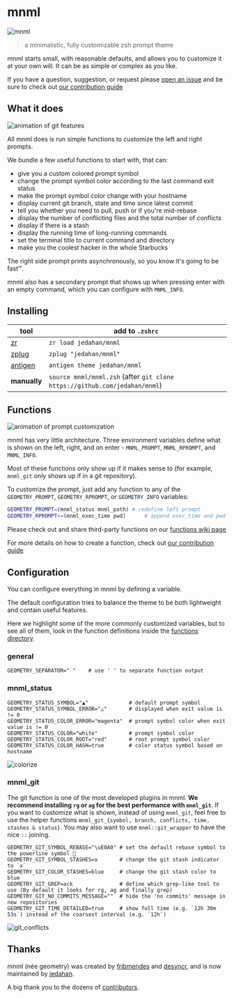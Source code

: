 # mnml

![mnml](images/branding/thumbnail-solo.png)

> a minimalistic, fully customizable zsh prompt theme

mnml starts small, with reasonable defaults, and allows you to customize it at your own will.
It can be as simple or complex as you like.

If you have a question, suggestion, or request please [open an issue][] and be sure to check out [our contribution guide][]

## What it does

![animation of git features](./images/screencasts/git.svg)

All mnml does is run simple functions to customize the left and right prompts.

We bundle a few useful functions to start with, that can:

- give you a custom colored prompt symbol
- change the prompt symbol color according to the last command exit status
- make the prompt symbol color change with your hostname
- display current git branch, state and time since latest commit
- tell you whether you need to pull, push or if you're mid-rebase
- display the number of conflicting files and the total number of conflicts
- display if there is a stash
- display the running time of long-running commands
- set the terminal title to current command and directory
- make you the coolest hacker in the whole Starbucks

The right side prompt prints asynchronously, so you know it's going to be fast™.

mnml also has a secondary prompt that shows up when pressing enter with an empty command, which you can configure with `MNML_INFO`.

## Installing

tool          | add to `.zshrc`
--------------|--------------------------------------
[zr][]        | `zr load jedahan/mnml`
[zplug][]     | `zplug "jedahan/mnml"`
[antigen][]   | `antigen theme jedahan/mnml`
**manually**  | `source mnml/mnml.zsh` (after `git clone https://github.com/jedahan/mnml`)

## Functions

![animation of prompt customization](./images/screencasts/functions.svg)

mnml has very little architecture. Three environment variables define what is shown on the left, right, and on enter - `MNML_PROMPT`, `MNML_RPROMPT`, and `MNML_INFO`.

Most of these functions only show up if it makes sense to (for example, `mnml_git` only shows up if in a git repository).

To customize the prompt, just add any function to any of the `GEOMETRY_PROMPT`, `GEOMETRY_RPROMPT`, or `GEOMETRY_INFO` variables:

```sh
GEOMETRY_PROMPT=(mnml_status mnml_path) # redefine left prompt
GEOMETRY_RPROMPT+=(mnml_exec_time pwd)      # append exec_time and pwd right prompt
```

Please check out and share third-party functions on our [functions wiki page][]

For more details on how to create a function, check out [our contribution guide][]

## Configuration

You can configure everything in mnml by defining a variable.

The default configuration tries to balance the theme to be both lightweight and contain useful features.

Here we highlight some of the more commonly customized variables, but to see all of them, look in the function definitions inside the [functions directory](/function).

### general

```shell
GEOMETRY_SEPARATOR=" "    # use ' ' to separate function output
```

### mnml_status

```shell
GEOMETRY_STATUS_SYMBOL="▲"             # default prompt symbol
GEOMETRY_STATUS_SYMBOL_ERROR="△"       # displayed when exit value is != 0
GEOMETRY_STATUS_COLOR_ERROR="magenta"  # prompt symbol color when exit value is != 0
GEOMETRY_STATUS_COLOR="white"          # prompt symbol color
GEOMETRY_STATUS_COLOR_ROOT="red"       # root prompt symbol color
GEOMETRY_STATUS_COLOR_HASH=true        # color status symbol based on hostname
```

![colorize](/images/screenshots/colorize.png)

### mnml_git

The git function is one of the most developed plugins in mnml.
**We recommend installing `rg` or `ag` for the best performance with `mnml_git`**.
If you want to customize what is shown, instead of using `mnml_git`, feel free to use the helper functions `mnml_git_{symbol, branch, conflicts, time, stashes & status}`. You may also want to use `mnml::git_wrapper` to have the nice `::` joining.

```shell
GEOMETRY_GIT_SYMBOL_REBASE="\uE0A0" # set the default rebase symbol to the powerline symbol 
GEOMETRY_GIT_SYMBOL_STASHES=x       # change the git stash indicator to `x`
GEOMETRY_GIT_COLOR_STASHES=blue     # change the git stash color to blue
GEOMETRY_GIT_GREP=ack               # define which grep-like tool to use (By default it looks for rg, ag and finally grep)
GEOMETRY_GIT_NO_COMMITS_MESSAGE=""  # hide the 'no commits' message in new repositories
GEOMETRY_GIT_TIME_DETAILED=true     # show full time (e.g. `12h 30m 53s`) instead of the coarsest interval (e.g. `12h`)
```

![git_conflicts](/images/screenshots/git_conflicts.png)

## Thanks

mnml (née geometry) was created by [fribmendes][] and [desyncr][], and is now maintained by [jedahan][].

A big thank you to the dozens of [contributors][].

[open an issue]: https://github.com/jedahan/mnml/issues/new
[zr]: https://github.com/jedahan/zr
[zplug]: https://github.com/zplug/zplug
[antigen]: https://github.com/zsh-users/antigen
[our contribution guide]: contributing.md
[functions wiki page]: https://github.com/jedahan/mnml/wiki/functions
[fribmendes]: https://github.com/fribmendes
[desyncr]: https://github.com/desyncr
[jedahan]: https://github.com/jedahan
[contributors]: https://github.com/jedahan/mnml/graphs/contributors
